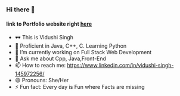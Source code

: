 ### Hi there 👋

<!--
**VidushiSingh56/VidushiSingh56** is a ✨ _special_ ✨ repository because its `README.md` (this file) appears on your GitHub profile.-->

  #### link to Portfolio website right [here](https://vidushisingh56.github.io/Portfolio/)
- 🕶️ This is Vidushi Singh
- 👾 Proficient in Java, C++, C. Learning Python 
- 🔭 I’m currently working on Full Stack Web Development
- 💬 Ask me about Cpp, Java,Front-End
- 📫 How to reach me: https://www.linkedin.com/in/vidushi-singh-145972256/
- 😄 Pronouns: She/Her
- ⚡ Fun fact: Every day is Fun where Facts are missing
